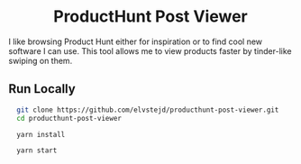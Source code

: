 <div align="center">

# ProductHunt Post Viewer

</div>

I like browsing Product Hunt either for inspiration or to find cool new software I can use. This tool allows me to view products faster by tinder-like swiping on them.

## Run Locally

```bash
  git clone https://github.com/elvstejd/producthunt-post-viewer.git
  cd producthunt-post-viewer
```

```bash
  yarn install
```

```bash
  yarn start
```
